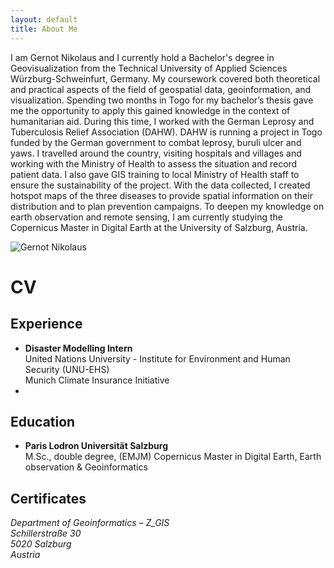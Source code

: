 ```yaml
---
layout: default
title: About Me
---
```


<div class="about-container">
    <div class="about-text">
        <p>I am Gernot Nikolaus and I currently hold a Bachelor's degree in Geovisualization from the Technical University of Applied Sciences Würzburg-Schweinfurt, Germany. My coursework covered both theoretical and practical aspects of the field of geospatial data, geoinformation, and visualization. Spending two months in Togo for my bachelor’s thesis gave me the opportunity to apply this gained knowledge in the context of humanitarian aid. During this time, I worked with the German Leprosy and Tuberculosis Relief Association (DAHW). DAHW is running a project in Togo funded by the German government to combat leprosy, buruli ulcer and yaws. I travelled around the country, visiting hospitals and villages and working with the Ministry of Health to assess the situation and record patient data. I also gave GIS training to local Ministry of Health staff to ensure the sustainability of the project. With the data collected, I created hotspot maps of the three diseases to provide spatial information on their distribution and to plan prevention campaigns. To deepen my knowledge on earth observation and remote sensing, I am currently studying the Copernicus Master in Digital Earth at the University of Salzburg, Austria.</p>
    </div>
    <img src="{{ "/assets/images/GernotNikolaus_portrait.jpg" | relative_url }}" alt="Gernot Nikolaus" class="about-image">
</div>


<h1>CV</h1>
<h2>Experience</h2>
<ul>
    <li>
        <strong>Disaster Modelling Intern</strong>
        <br>United Nations University - Institute for Environment and Human Security (UNU-EHS)
        <br>Munich Climate Insurance Initiative
    </li>
    <li>
    </li>
</ul>

<h2>Education</h2>
<ul>
    <li>
        <strong>Paris Lodron Universität Salzburg</strong>
        <br>M.Sc., double degree, (EMJM) Copernicus Master in Digital Earth, Earth observation & Geoinformatics
    </li>
</ul>


<h2>Certificates</h2>

*Department of Geoinformatics – Z_GIS*  
*Schillerstraße 30*  
*5020 Salzburg*  
*Austria*  
